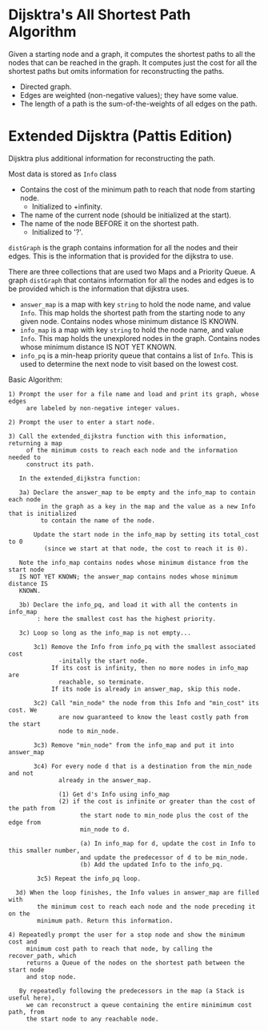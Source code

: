 # Dijsktra's All Shortest Path Algorithm

Given a starting node and a graph, it computes the shortest paths to all the nodes that can be reached in the graph.
It computes just the cost for all the shortest paths but omits information for reconstructing the paths.
* Directed graph.
* Edges are weighted (non-negative values); they have some value. 
* The length of a path is the sum-of-the-weights of all edges on the path.

# Extended Dijsktra (Pattis Edition)

Dijsktra plus additional information for reconstructing the path.

Most data is stored as `Info` class
* Contains the cost of the minimum path to reach that node from starting node.
  * Initialized to +infinity.
* The name of the current node (should be initialized at the start).
* The name of the node BEFORE it on the shortest path.
  * Initialized to '?'.

`distGraph` is the graph contains information for all the nodes and their edges.
    This is the information that is provided for the dijkstra to use.
    
There are three collections that are used two Maps and a Priority Queue.
A graph `distGraph` that contains information for all the nodes and edges is to be provided which
is the information that dijkstra uses.
* `answer_map` is a map with key `string` to hold the node name, and value `Info`. 
    This map holds the shortest path from the starting node to any given node.
    Contains nodes whose minimum distance IS KNOWN.
* `info_map` is a map with key `string` to hold the node name, and value `Info`.
    This map holds the unexplored nodes in the graph.
    Contains nodes whose minimum distance IS NOT YET KNOWN.
* `info_pq` is a min-heap priority queue that contains a list of `Info`. 
    This is used to determine the next node to visit based on the lowest cost. 


Basic Algorithm:
```
1) Prompt the user for a file name and load and print its graph, whose edges
     are labeled by non-negative integer values.

2) Prompt the user to enter a start node.

3) Call the extended_dijkstra function with this information, returning a map
     of the minimum costs to reach each node and the information needed to
     construct its path.

   In the extended_dijkstra function:

   3a) Declare the answer_map to be empty and the info_map to contain each node
         in the graph as a key in the map and the value as a new Info that is initialized
         to contain the name of the node.

       Update the start node in the info_map by setting its total_cost to 0
          (since we start at that node, the cost to reach it is 0).

   Note the info_map contains nodes whose minimum distance from the start node
   IS NOT YET KNOWN; the answer_map contains nodes whose minimum distance IS
   KNOWN.

   3b) Declare the info_pq, and load it with all the contents in info_map
        : here the smallest cost has the highest priority.

   3c) Loop so long as the info_map is not empty...

       3c1) Remove the Info from info_pq with the smallest associated cost
              -initally the start node.
            If its cost is infinity, then no more nodes in info_map are
              reachable, so terminate.
            If its node is already in answer_map, skip this node. 

       3c2) Call "min_node" the node from this Info and "min_cost" its cost. We
              are now guaranteed to know the least costly path from the start
              node to min_node.

       3c3) Remove "min_node" from the info_map and put it into answer_map

       3c4) For every node d that is a destination from the min_node and not
              already in the answer_map.
              
              (1) Get d's Info using info_map
              (2) if the cost is infinite or greater than the cost of the path from
                    the start node to min_node plus the cost of the edge from
                    min_node to d.
                    
                    (a) In info_map for d, update the cost in Info to this smaller number,
                    and update the predecessor of d to be min_node.
                    (b) Add the updated Info to the info_pq.

        3c5) Repeat the info_pq loop.

  3d) When the loop finishes, the Info values in answer_map are filled with
        the minimum cost to reach each node and the node preceding it on the
        minimum path. Return this information.

4) Repeatedly prompt the user for a stop node and show the minimum cost and
     minimum cost path to reach that node, by calling the recover_path, which
     returns a Queue of the nodes on the shortest path between the start node
     and stop node.

   By repeatedly following the predecessors in the map (a Stack is useful here),
     we can reconstruct a queue containing the entire minimimum cost path, from
     the start node to any reachable node.
```


